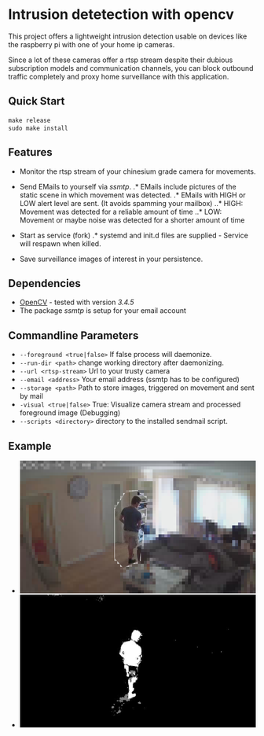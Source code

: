 # Intrusion detetection with opencv

This project offers a lightweight intrusion detection usable on devices like the raspberry pi with one of your
home ip cameras.

Since a lot of these cameras offer a rtsp stream despite their dubious subscription models and communication channels,
you can block outbound traffic completely and proxy home surveillance with this application.

## Quick Start

```
make release
sudo make install
```

## Features

* Monitor the rtsp stream of your chinesium grade camera for movements.

* Send EMails to yourself via *ssmtp*.
.* EMails include pictures of the static scene in which movement was detected.
.* EMails with HIGH or LOW alert level are sent. (It avoids spamming your mailbox)
..* HIGH: Movement was detected for a reliable amount of time
..* LOW: Movement or maybe noise was detected for a shorter amount of time

* Start as service (fork)
.* systemd and init.d files are supplied - Service will respawn when killed.

* Save surveillance images of interest in your persistence.

## Dependencies

* [OpenCV](https://github.com/opencv/opencv) - tested with version *3.4.5*
* The package *ssmtp* is setup for your email account

## Commandline Parameters

* `--foreground <true|false>` If false process will daemonize.
* `--run-dir <path>` change working directory after daemonizing.
* `--url <rtsp-stream>` Url to your trusty camera
* `--email <address>` Your email address (ssmtp has to be configured)
* `--storage <path>` Path to store images, triggered on movement and sent by mail
* `-visual <true|false>` True: Visualize camera stream and processed foreground image (Debugging)
* `--scripts <directory>` directory to the installed sendmail script. 

## Example

* ![Static Scene](https://raw.githubusercontent.com/Jierr/intrusion-detection-cv/master/doc/scene.jpg)
* ![Foreground](https://raw.githubusercontent.com/Jierr/intrusion-detection-cv/master/doc/foreground.jpg)
